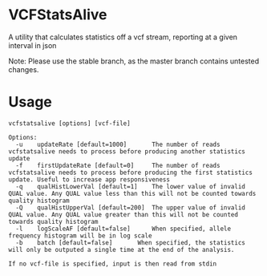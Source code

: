 VCFStatsAlive
=============

A utility that calculates statistics off a vcf stream, reporting at a given
interval in json

Note: Please use the stable branch, as the master branch contains untested changes.

Usage
=====

```
vcfstatsalive [options] [vcf-file]

Options:
  -u	updateRate [default=1000]		The number of reads vcfstatsalive needs to process before producing another statistics update
  -f	firstUpdateRate [default=0]		The number of reads vcfstatsalive needs to process before producing the first statistics update. Useful to increase app responsiveness
  -q	qualHistLowerVal [default=1]	The lower value of invalid QUAL value. Any QUAL value less than this will not be counted towards quality histogram
  -Q	qualHistUpperVal [default=200]	The upper value of invalid QUAL value. Any QUAL value greater than this will not be counted towards quality histogram
  -l	logScaleAF [default=false]	    When specified, allele frequency histogram will be in log scale
  -b	batch [default=false]	    When specified, the statistics will only be outputed a single time at the end of the analysis.

If no vcf-file is specified, input is then read from stdin
```
